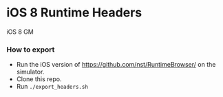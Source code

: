 iOS 8 Runtime Headers
====================

iOS 8 GM

### How to export

- Run the iOS version of https://github.com/nst/RuntimeBrowser/ on the simulator.
- Clone this repo.
- Run `./export_headers.sh`
